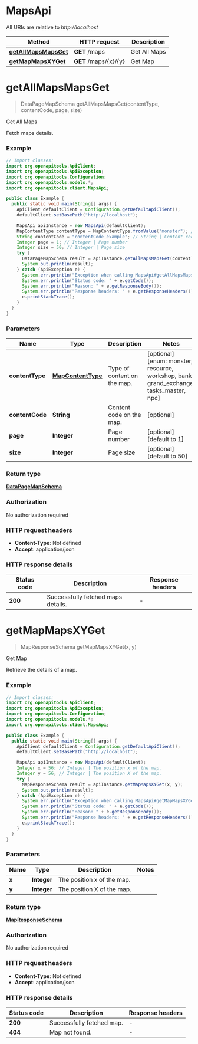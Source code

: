 # MapsApi

All URIs are relative to *http://localhost*

| Method | HTTP request | Description |
|------------- | ------------- | -------------|
| [**getAllMapsMapsGet**](MapsApi.md#getAllMapsMapsGet) | **GET** /maps | Get All Maps |
| [**getMapMapsXYGet**](MapsApi.md#getMapMapsXYGet) | **GET** /maps/{x}/{y} | Get Map |


<a id="getAllMapsMapsGet"></a>
# **getAllMapsMapsGet**
> DataPageMapSchema getAllMapsMapsGet(contentType, contentCode, page, size)

Get All Maps

Fetch maps details.

### Example
```java
// Import classes:
import org.openapitools.ApiClient;
import org.openapitools.ApiException;
import org.openapitools.Configuration;
import org.openapitools.models.*;
import org.openapitools.client.MapsApi;

public class Example {
  public static void main(String[] args) {
    ApiClient defaultClient = Configuration.getDefaultApiClient();
    defaultClient.setBasePath("http://localhost");

    MapsApi apiInstance = new MapsApi(defaultClient);
    MapContentType contentType = MapContentType.fromValue("monster"); // MapContentType | Type of content on the map.
    String contentCode = "contentCode_example"; // String | Content code on the map.
    Integer page = 1; // Integer | Page number
    Integer size = 50; // Integer | Page size
    try {
      DataPageMapSchema result = apiInstance.getAllMapsMapsGet(contentType, contentCode, page, size);
      System.out.println(result);
    } catch (ApiException e) {
      System.err.println("Exception when calling MapsApi#getAllMapsMapsGet");
      System.err.println("Status code: " + e.getCode());
      System.err.println("Reason: " + e.getResponseBody());
      System.err.println("Response headers: " + e.getResponseHeaders());
      e.printStackTrace();
    }
  }
}
```

### Parameters

| Name | Type | Description  | Notes |
|------------- | ------------- | ------------- | -------------|
| **contentType** | [**MapContentType**](.md)| Type of content on the map. | [optional] [enum: monster, resource, workshop, bank, grand_exchange, tasks_master, npc] |
| **contentCode** | **String**| Content code on the map. | [optional] |
| **page** | **Integer**| Page number | [optional] [default to 1] |
| **size** | **Integer**| Page size | [optional] [default to 50] |

### Return type

[**DataPageMapSchema**](DataPageMapSchema.md)

### Authorization

No authorization required

### HTTP request headers

 - **Content-Type**: Not defined
 - **Accept**: application/json

### HTTP response details
| Status code | Description | Response headers |
|-------------|-------------|------------------|
| **200** | Successfully fetched maps details. |  -  |

<a id="getMapMapsXYGet"></a>
# **getMapMapsXYGet**
> MapResponseSchema getMapMapsXYGet(x, y)

Get Map

Retrieve the details of a map.

### Example
```java
// Import classes:
import org.openapitools.ApiClient;
import org.openapitools.ApiException;
import org.openapitools.Configuration;
import org.openapitools.models.*;
import org.openapitools.client.MapsApi;

public class Example {
  public static void main(String[] args) {
    ApiClient defaultClient = Configuration.getDefaultApiClient();
    defaultClient.setBasePath("http://localhost");

    MapsApi apiInstance = new MapsApi(defaultClient);
    Integer x = 56; // Integer | The position x of the map.
    Integer y = 56; // Integer | The position X of the map.
    try {
      MapResponseSchema result = apiInstance.getMapMapsXYGet(x, y);
      System.out.println(result);
    } catch (ApiException e) {
      System.err.println("Exception when calling MapsApi#getMapMapsXYGet");
      System.err.println("Status code: " + e.getCode());
      System.err.println("Reason: " + e.getResponseBody());
      System.err.println("Response headers: " + e.getResponseHeaders());
      e.printStackTrace();
    }
  }
}
```

### Parameters

| Name | Type | Description  | Notes |
|------------- | ------------- | ------------- | -------------|
| **x** | **Integer**| The position x of the map. | |
| **y** | **Integer**| The position X of the map. | |

### Return type

[**MapResponseSchema**](MapResponseSchema.md)

### Authorization

No authorization required

### HTTP request headers

 - **Content-Type**: Not defined
 - **Accept**: application/json

### HTTP response details
| Status code | Description | Response headers |
|-------------|-------------|------------------|
| **200** | Successfully fetched map. |  -  |
| **404** | Map not found. |  -  |

